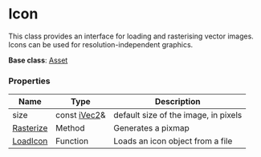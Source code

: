 # Icon #

This class provides an interface for loading and rasterising vector images. Icons can be used for resolution-independent graphics.

**Base class**: [Asset](Asset.md)

### Properties ###

| Name | Type | Description |
| ----- | ----- | ----- |
| size | const [iVec2](iVec2.md)&  | default size of the image, in pixels |
| [Rasterize](Icon_Rasterize.md) | Method | Generates a pixmap |
| [LoadIcon](LoadIcon.md) | Function | Loads an icon object from a file |

